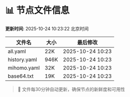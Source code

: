 # 📊 节点文件信息

**更新时间**: 2025-10-24 10:23:22 北京时间

| 文件名 | 大小 | 最后修改 |
|--------|------|----------|
| all.yaml | 22K | 2025-10-24 10:23 |
| history.yaml | 946K | 2025-10-24 10:23 |
| mihomo.yaml | 32K | 2025-10-24 10:23 |
| base64.txt | 19K | 2025-10-24 10:23 |

> 🔄 文件每30分钟自动更新，确保节点的新鲜度和可用性
